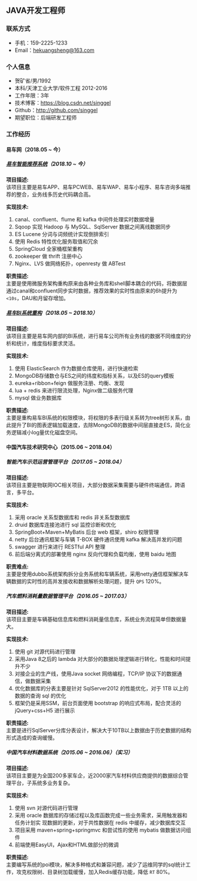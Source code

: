 ## JAVA开发工程师
### 联系方式
- 手机：159-2225-1233
- Email：hekuangsheng@163.com

### 个人信息
 - 贺矿省/男/1992 
 - 本科/天津工业大学/软件工程 2012-2016
 - 工作年限：3年
 - 技术博客：https://blog.csdn.net/singgel
 - Github：http://github.com/singgel
 - 期望职位：后端研发工程师

### 工作经历
#### 易车网（2018.05 ~ 今）
##### [易车智能推荐系统](http://app.yiche.com)（2018.10 ~ 今）
**项目描述:**  
该项目主要是易车APP、易车PCWEB、易车WAP、易车小程序、易车咨询多端推荐的整合，业务线多历史代码耦合高。

**实现技术:**  
1. canal、confluent、flume 和 kafka 中间件处理实时数据增量
2. Sqoop 实现 Hadoop 与 MySQL、SqlServer 数据之间离线数据同步
3. ES Lucene 分词与词频统计实现倒排索引
4. 使用 Redis 特性优化服务取值和冗余
5. SpringCloud 全家桶框架重构
6. zookeeper 做 thrift 注册中心
7. Nginx、LVS 做网络拓扑，openresty 做 ABTest

**职责描述:**  
主要是使用微服务架构重构原来由各种业务库和shell脚本耦合的代码，将数据层通过canal和confluent同步实时数据，推荐效果的实时性由原来的6h提升为`<10s`，DAU和月留存增加。

##### [易车BI系统重构](http://index.bitauto.com)（2018.05 ~ 2018.10）
**项目描述:**  
该项目主要是易车网内部的BI系统，进行易车公司所有业务线的数据不同维度的分析和统计，维度指标要求灵活。

**实现技术:**  
1. 使用 ElasticSearch 作为数据仓库使用，进行快速检索
2. MongoDB存储数仓与ES之间的纬度和指标关系，以及ES的query模板
3. eureka+ribbon+feign 做服务注册、均衡、发现
4. lua + redis 来进行限流处理，Nginx做二级服务代理
5. mysql 做业务数据库

**职责描述:**  
主要是重构易车BI系统的权限模块，将权限的多表行级关系转为tree树形关系，由此提升了BI的图表逻辑加载速度，去除MongoDB的数据中间层直接走ES，简化业务逻辑减小log量优化磁盘空间。

#### 中国汽车技术研究中心（2015.06 ~ 2018.04）
##### 智能汽车示范运营管理平台（2017.05 ~ 2018.04）
**项目描述:**  
该项目主要是物联网IOC相关项目，大部分数据采集需要与硬件终端通信，跨语言，多平台。

**实现技术:**  
1. 采用 oracle 关系型数据库和 redis 非关系型数据库
2. druid 数据库连接池进行 sql 监控诊断和优化
3. SpringBoot+Maven+MyBatis 后台 web 框架，shiro 权限管理
4. netty 后台通讯框架与车辆 T-BOX 硬件通讯使用 kafka 解决高并发的问题 
5. swagger 进行来进行 RESTful API 整理
6. 前后端分离式的部署使用 nginx 反向代理和负载均衡，使用 baidu 地图

**职责难点:**  
主要是使用dubbo系统架构拆分业务系统和车辆系统，采用netty通信框架解决车辆数据的实时性的高并发接收和数据解析处理问题，提升 `QPS` 120%。

##### 汽车燃料消耗量数据管理平台（2016.05 ~ 2017.03）
**项目描述:**  
该项目主要是车辆基础信息库和燃料消耗量信息库，系统业务流程简单但数据量大。

**实现技术:**  
1. 使用 git 对源代码进行管理
2. 采用Java 8之后的 lambda 对大部分的数据处理逻辑进行转化，性能和时间提升不少
3. 对接企业的生产线，使用Java socket 网络编程，TCP/IP 协议下的数据通信，做数据采集 
4. 优化数据库的分表主要是针对 SqlServer2012 的性能优化，对于 1TB 以上的数据的查询 sql 的优化
5. 框架仍是采用SSM，前台页面使用 bootstrap 的响应式布局，配合灵活的 jQuery+css+H5 进行展示

**职责描述:**  
主要是进行SqlServer分库分表设计，解决大于10TB以上数据由于历史数据的结构形式造成的查询缓慢。

##### 中国汽车材料数据系统（2015.06 ~ 2016.06）（实习）
**项目描述:**  
该项目主要是为全国200多家车企，近2000家汽车材料供应商提供的数据综合管理平台，子系统多业务复杂。

**实现技术:**  
1. 使用 svn 对源代码进行管理
2. 采用 oracle 数据库的存储过程以及库函数完成一些业务需求，采用触发器和任务计划实 现数据的更新，对于共性数据在 redis 中缓存，减少数据库交互
3. 项目采用 maven+spring+springmvc 和尝试性的使用 mybatis 做数据访问组件
4. 前端使用EasyUI，Ajax和HTML做部分的微调

**职责描述:**  
主要编写系统的poi模块，解决多种格式和兼容问题，减少了运维同学的sql统计工作，攻克权限树、目录树加载缓慢，加入Redis缓存功能，降低 `RT` 80%。
